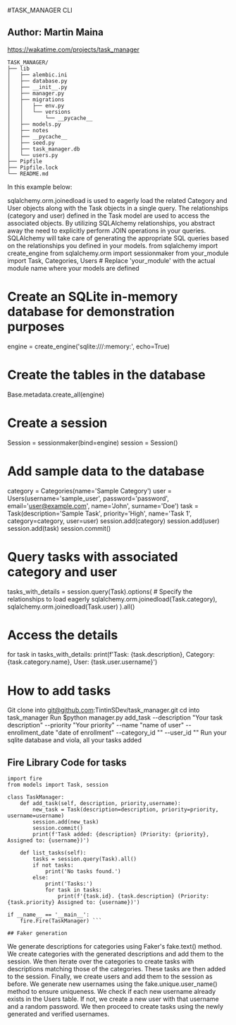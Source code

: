 #TASK_MANAGER CLI

## Author: Martin Maina
https://wakatime.com/projects/task_manager

```
TASK_MANAGER/
├── lib
│   ├── alembic.ini
│   ├── database.py
│   ├── __init__.py
│   ├── manager.py
│   ├── migrations
│   │   ├── env.py
│   │   └── versions
│   │       └── __pycache__
│   ├── models.py
│   ├── notes
│   ├── __pycache__
│   ├── seed.py
│   ├── task_manager.db
│   └── users.py
├── Pipfile
├── Pipfile.lock
└── README.md

```

In this example below:

sqlalchemy.orm.joinedload is used to eagerly load the related Category and User objects along with the Task objects in a single query.
The relationships (category and user) defined in the Task model are used to access the associated objects.
By utilizing SQLAlchemy relationships, you abstract away the need to explicitly perform JOIN operations in your queries. 
SQLAlchemy will take care of generating the appropriate SQL queries based on the relationships you defined in your models.
from sqlalchemy import create_engine
from sqlalchemy.orm import sessionmaker
from your_module import Task, Categories, Users  # Replace 'your_module' with the actual module name where your models are defined

# Create an SQLite in-memory database for demonstration purposes
engine = create_engine('sqlite:///:memory:', echo=True)

# Create the tables in the database
Base.metadata.create_all(engine)

# Create a session
Session = sessionmaker(bind=engine)
session = Session()

# Add sample data to the database
category = Categories(name='Sample Category')
user = Users(username='sample_user', password='password', email='user@example.com', name='John', surname='Doe')
task = Task(description='Sample Task', priority='High', name='Task 1', category=category, user=user)
session.add(category)
session.add(user)
session.add(task)
session.commit()

# Query tasks with associated category and user
tasks_with_details = session.query(Task).options(
    # Specify the relationships to load eagerly
    sqlalchemy.orm.joinedload(Task.category),
    sqlalchemy.orm.joinedload(Task.user)
).all()

# Access the details
for task in tasks_with_details:
    print(f'Task: {task.description}, Category: {task.category.name}, User: {task.user.username}')

# How to add tasks 
Git clone into git@github.com:TintinSDev/task_manager.git
cd into task_manager
Run $python manager.py add_task --description "Your task description" --priority "Your priority" --name "name of user" --enrollment_date "date of enrollment" --category_id "" --user_id ""
Run your sqlite database and viola, all your tasks added

## Fire Library Code for tasks

```
import fire
from models import Task, session

class TaskManager:
    def add_task(self, description, priority,username):
        new_task = Task(description=description, priority=priority, username=username)
        session.add(new_task)
        session.commit()
        print(f'Task added: {description} (Priority: {priority}, Assigned to: {username})')

    def list_tasks(self):
        tasks = session.query(Task).all()
        if not tasks:
            print('No tasks found.')
        else:
            print('Tasks:')
            for task in tasks:
                print(f'{task.id}. {task.description} (Priority: {task.priority} Assigned to: {username})')

if __name__ == '__main__':
    fire.Fire(TaskManager) ```

## Faker generation

```
We generate descriptions for categories using Faker's fake.text() method.
We create categories with the generated descriptions and add them to the session.
We then iterate over the categories to create tasks with descriptions matching those of the categories. These tasks are then added to the session.
Finally, we create users and add them to the session as before.
We generate new usernames using the fake.unique.user_name() method to ensure uniqueness.
We check if each new username already exists in the Users table. If not, we create a new user with that username and a random password.
We then proceed to create tasks using the newly generated and verified usernames.

```

